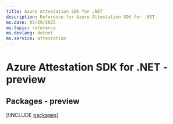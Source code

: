 ```yaml
---
title: Azure Attestation SDK for .NET
description: Reference for Azure Attestation SDK for .NET
ms.date: 05/29/2025
ms.topic: reference
ms.devlang: dotnet
ms.service: attestation
---
```

# Azure Attestation SDK for .NET - preview
## Packages - preview
[!INCLUDE [packages](attestation-index.md)]
